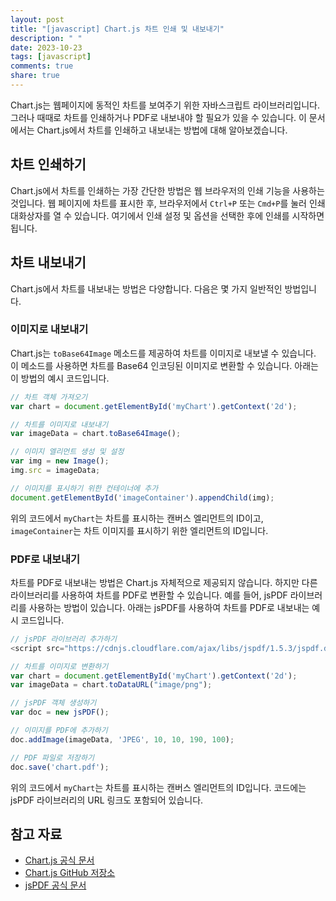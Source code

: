 ```yaml
---
layout: post
title: "[javascript] Chart.js 차트 인쇄 및 내보내기"
description: " "
date: 2023-10-23
tags: [javascript]
comments: true
share: true
---
```


Chart.js는 웹페이지에 동적인 차트를 보여주기 위한 자바스크립트 라이브러리입니다. 그러나 때때로 차트를 인쇄하거나 PDF로 내보내야 할 필요가 있을 수 있습니다. 이 문서에서는 Chart.js에서 차트를 인쇄하고 내보내는 방법에 대해 알아보겠습니다.

## 차트 인쇄하기

Chart.js에서 차트를 인쇄하는 가장 간단한 방법은 웹 브라우저의 인쇄 기능을 사용하는 것입니다. 웹 페이지에 차트를 표시한 후, 브라우저에서 `Ctrl+P` 또는 `Cmd+P`를 눌러 인쇄 대화상자를 열 수 있습니다. 여기에서 인쇄 설정 및 옵션을 선택한 후에 인쇄를 시작하면 됩니다.

## 차트 내보내기

Chart.js에서 차트를 내보내는 방법은 다양합니다. 다음은 몇 가지 일반적인 방법입니다.

### 이미지로 내보내기

Chart.js는 `toBase64Image` 메소드를 제공하여 차트를 이미지로 내보낼 수 있습니다. 이 메소드를 사용하면 차트를 Base64 인코딩된 이미지로 변환할 수 있습니다. 아래는 이 방법의 예시 코드입니다.

```javascript
// 차트 객체 가져오기
var chart = document.getElementById('myChart').getContext('2d');

// 차트를 이미지로 내보내기
var imageData = chart.toBase64Image();

// 이미지 엘리먼트 생성 및 설정
var img = new Image();
img.src = imageData;

// 이미지를 표시하기 위한 컨테이너에 추가
document.getElementById('imageContainer').appendChild(img);
```

위의 코드에서 `myChart`는 차트를 표시하는 캔버스 엘리먼트의 ID이고, `imageContainer`는 차트 이미지를 표시하기 위한 엘리먼트의 ID입니다.

### PDF로 내보내기

차트를 PDF로 내보내는 방법은 Chart.js 자체적으로 제공되지 않습니다. 하지만 다른 라이브러리를 사용하여 차트를 PDF로 변환할 수 있습니다. 예를 들어, jsPDF 라이브러리를 사용하는 방법이 있습니다. 아래는 jsPDF를 사용하여 차트를 PDF로 내보내는 예시 코드입니다.

```javascript
// jsPDF 라이브러리 추가하기
<script src="https://cdnjs.cloudflare.com/ajax/libs/jspdf/1.5.3/jspdf.debug.js"></script>

// 차트를 이미지로 변환하기
var chart = document.getElementById('myChart').getContext('2d');
var imageData = chart.toDataURL("image/png");

// jsPDF 객체 생성하기
var doc = new jsPDF();

// 이미지를 PDF에 추가하기
doc.addImage(imageData, 'JPEG', 10, 10, 190, 100);

// PDF 파일로 저장하기
doc.save('chart.pdf');
```

위의 코드에서 `myChart`는 차트를 표시하는 캔버스 엘리먼트의 ID입니다. 코드에는 jsPDF 라이브러리의 URL 링크도 포함되어 있습니다.

## 참고 자료

- [Chart.js 공식 문서](https://www.chartjs.org/docs/latest/)
- [Chart.js GitHub 저장소](https://github.com/chartjs/Chart.js)
- [jsPDF 공식 문서](https://github.com/MrRio/jsPDF)